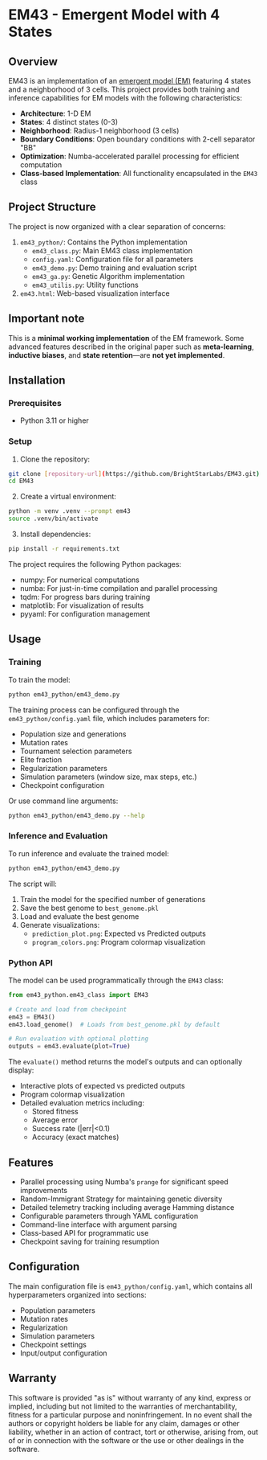 # EM43 - Emergent Model with 4 States

## Overview
EM43 is an implementation of an [emergent model (EM)](https://new.researchhub.com/fund/4130/emergent-models-a-general-modeling-framework-as-an-alternative-to-neural-networks) featuring 4 states and a neighborhood of 3 cells. This project provides both training and inference capabilities for EM models with the following characteristics:

- **Architecture**: 1-D EM
- **States**: 4 distinct states (0-3)
- **Neighborhood**: Radius-1 neighborhood (3 cells)
- **Boundary Conditions**: Open boundary conditions with 2-cell separator "BB"
- **Optimization**: Numba-accelerated parallel processing for efficient computation
- **Class-based Implementation**: All functionality encapsulated in the `EM43` class

## Project Structure
The project is now organized with a clear separation of concerns:
1. `em43_python/`: Contains the Python implementation
   - `em43_class.py`: Main EM43 class implementation
   - `config.yaml`: Configuration file for all parameters
   - `em43_demo.py`: Demo training and evaluation script
   - `em43_ga.py`: Genetic Algorithm implementation
   - `em43_utilis.py`: Utility functions
2. `em43.html`: Web-based visualization interface

## Important note
This is a **minimal working implementation** of the EM framework. Some advanced features described in the original paper such as **meta-learning**, **inductive biases**, and **state retention**—are **not yet implemented**.

## Installation

### Prerequisites
- Python 3.11 or higher 

### Setup
1. Clone the repository:
```bash
git clone [repository-url](https://github.com/BrightStarLabs/EM43.git)
cd EM43
```
2. Create a virtual environment:
```bash
python -m venv .venv --prompt em43
source .venv/bin/activate
```
3. Install dependencies:
```bash
pip install -r requirements.txt
```

The project requires the following Python packages:
- numpy: For numerical computations
- numba: For just-in-time compilation and parallel processing
- tqdm: For progress bars during training
- matplotlib: For visualization of results
- pyyaml: For configuration management

## Usage

### Training
To train the model:
```bash
python em43_python/em43_demo.py
```

The training process can be configured through the `em43_python/config.yaml` file, which includes parameters for:
- Population size and generations
- Mutation rates
- Tournament selection parameters
- Elite fraction
- Regularization parameters
- Simulation parameters (window size, max steps, etc.)
- Checkpoint configuration

Or use command line arguments:
```bash
python em43_python/em43_demo.py --help
```

### Inference and Evaluation
To run inference and evaluate the trained model:
```bash
python em43_python/em43_demo.py
```

The script will:
1. Train the model for the specified number of generations
2. Save the best genome to `best_genome.pkl`
3. Load and evaluate the best genome
4. Generate visualizations:
   - `prediction_plot.png`: Expected vs Predicted outputs
   - `program_colors.png`: Program colormap visualization

### Python API
The model can be used programmatically through the `EM43` class:
```python
from em43_python.em43_class import EM43

# Create and load from checkpoint
em43 = EM43()
em43.load_genome()  # Loads from best_genome.pkl by default

# Run evaluation with optional plotting
outputs = em43.evaluate(plot=True)
```

The `evaluate()` method returns the model's outputs and can optionally display:
- Interactive plots of expected vs predicted outputs
- Program colormap visualization
- Detailed evaluation metrics including:
  - Stored fitness
  - Average error
  - Success rate (|err|<0.1)
  - Accuracy (exact matches)


## Features
- Parallel processing using Numba's `prange` for significant speed improvements
- Random-Immigrant Strategy for maintaining genetic diversity
- Detailed telemetry tracking including average Hamming distance
- Configurable parameters through YAML configuration
- Command-line interface with argument parsing
- Class-based API for programmatic use
- Checkpoint saving for training resumption

## Configuration
The main configuration file is `em43_python/config.yaml`, which contains all hyperparameters organized into sections:
- Population parameters
- Mutation rates
- Regularization
- Simulation parameters
- Checkpoint settings
- Input/output configuration

## Warranty
This software is provided "as is" without warranty of any kind, express or
implied, including but not limited to the warranties of merchantability,
fitness for a particular purpose and noninfringement. In no event shall the
authors or copyright holders be liable for any claim, damages or other
liability, whether in an action of contract, tort or otherwise, arising from,
out of or in connection with the software or the use or other dealings in the
software.
